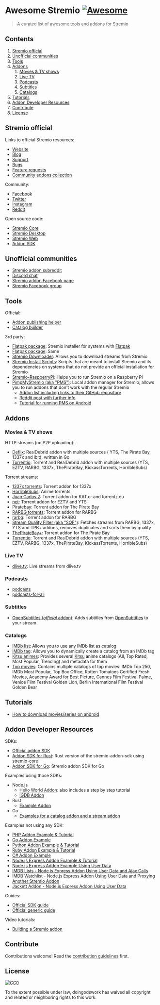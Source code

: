 # Awesome Stremio [![Awesome](https://awesome.re/badge.svg)](https://awesome.re)

> A curated list of awesome tools and addons for Stremio

## Contents

1. [Stremio official](#stremio-official)
2. [Unofficial communities](#unofficial-communities)
3. [Tools](#tools)
4. [Addons](#addons)
    1. [Movies & TV shows](#Movies--TV-shows)
    2. [Live TV](#Live-TV)
    3. [Podcasts](#Podcasts)
    4. [Subtitles](#subtitles)
    5. [Catalogs](#catalogs)
5. [Tutorials](#tutorials)
6. [Addon Developer Resources](#Addon-Developer-Resources)
7. [Contribute](#contribute)
8. [License](#license)

## Stremio official

Links to official Stremio resources:

- [Website](https://www.stremio.com/)
- [Blog](https://blog.strem.io/)
- [Support](https://stremio.zendesk.com/)
- [Bugs](https://github.com/Stremio/stremio-bugs)
- [Feature requests](https://github.com/Stremio/stremio-features)
- [Community addons collection](https://api.strem.io/addonscollection.json)

Community:

- [Facebook](https://www.facebook.com/stremio/)
- [Twitter](https://twitter.com/stremio)
- [Instagram](https://www.instagram.com/stremioofficial/)
- [Reddit](https://www.reddit.com/r/Stremio/)

Open source code:

- [Stremio Core](https://github.com/Stremio/stremio-core/tree/development)
- [Stremio Desktop](https://github.com/stremio/stremio-shell)
- [Stremio Web](https://github.com/stremio/stremio-web)
- [Addon SDK](https://github.com/Stremio/stremio-addon-sdk)

## Unofficial communities

- [Stremio addon subreddit](https://www.reddit.com/r/StremioAddons/)
- [Discord chat](https://discord.gg/zNRf6YF)
- [Stremio addon Facebook page](https://www.facebook.com/StremioAddons/)
- [Stremio Facebook group](https://www.facebook.com/groups/stremio/)

## Tools

Official:

- [Addon publishing helper](https://stremio.github.io/stremio-publish-addon/index.html)
- [Catalog builder](https://stremio.github.io/stremio-catalog-builder/)

3rd party:

- [Flatpak package](https://github.com/bilelmoussaoui/stremio-flatpak): Stremio installer for systems with [Flatpak](https://flatpak.org/)
- [Flatpak package](https://github.com/p1u3o/com.stremio.Stremio): Same
- [Stremio Downloader](https://github.com/BurningSands70/stremio-downloader): Allows you to download streams from Stremio
- [Stremio Install Scripts](https://github.com/alexandru-balan/Stremio-Install-Scripts): Scripts that are meant to install Stremio and its dependencies on systems that do not provide an official installation for Stremio
- [Stremio-RaspberryPi](https://github.com/shivasiddharth/Stremio-RaspberryPi): Helps you to run Stremio on a Raspberry Pi
- [PimpMyStremio (aka "PMS")](https://github.com/sungshon/PimpMyStremio): Local addon manager for Stremio; allows you to run addons that don't work with the regular Stremio
  - [Addon list including links to their GitHub repository](https://github.com/sungshon/PimpMyStremio/blob/master/src/addonsList.json)
  - [Reddit post with further info](https://www.reddit.com/r/Stremio/comments/db9qmn/what_is_pimpmystremio_xpost_from_rstremioaddons/)
  - [Tutorial for running PMS on Android](https://gist.github.com/sleeyax/e9635eb352a4fcdf94194f763d743689)

## Addons

### Movies & TV shows

HTTP streams (no P2P uploading):

- [Deflix](https://github.com/doingodswork/deflix-stremio): RealDebrid addon with multiple sources ( YTS, The Pirate Bay, 1337x and ibit), written in Go
- [Torrentio](https://github.com/TheBeastLT/torrentio-scraper): Torrent and RealDebrid addon with multiple sources (YTS, EZTV, RARBG, 1337x, ThePirateBay, KickassTorrents, HorribleSubs)

Torrent streams:

- [1337x torrents](https://github.com/sleeyax/stremio-addons/tree/master/packages/addons/1337x-torrents): Torrent addon for 1337x
- [HorribleSubs](https://github.com/sleeyax/stremio-addons/tree/master/packages/addons/horriblesubs): Anime torrents
- [Juan Carlos 2](https://github.com/JCB9090/juan-carlos-torrents-2): Torrent addon for KAT.cr and torrentz.eu
- [pct](https://github.com/JCB9090/pct-addon): Torrent addon for EZTV and YTS
- [Piratebay](https://github.com/ThanosDi/piratebay-stremio-addon): Torrent addon for The Pirate Bay
- [RARBG torrents](https://github.com/sleeyax/stremio-addons/tree/master/packages/addons/rarbg-torrents): Torrent addon for RARBG
- [rarbg](https://github.com/sebastiencs/rarbg-addon): Torrent addon for RARBG
- [Stream Quality Filter (aka "SQF")](https://github.com/sleeyax/stremio-addons/tree/master/packages/addons/stream-quality-filter): Fetches streams from RARBG, 1337x, YTS and TPB+ addons, removes duplicates and sorts them by quality
- [ThePirateBay+](https://github.com/TheBeastLT/stremio-thepiratebay-plus): Torrent addon for The Pirate Bay
- [Torrentio](https://github.com/TheBeastLT/torrentio-scraper): Torrent and RealDebrid addon with multiple sources (YTS, EZTV, RARBG, 1337x, ThePirateBay, KickassTorrents, HorribleSubs)

### Live TV

- [dlive.tv](https://github.com/sleeyax/stremio-addons/tree/master/packages/addons/dlive): Live streams from dlive.tv

### Podcasts

- [podcasts](https://github.com/sleeyax/stremio-addons/tree/master/packages/addons/podcasts)
- [podcasts-for-all](https://github.com/NivM1/podcasts-for-all)

### Subtitles

- [OpenSubtitles (*official* addon)](https://github.com/Stremio/stremio-opensubtitles): Adds subtitles from [OpenSubtitles](https://www.opensubtitles.org) to your stream

### Catalogs

- [IMDb list](https://github.com/jaruba/stremio-imdb-list): Allows you to use any IMDb list as catalog
- [IMDb tag](https://github.com/jaruba/stremio-imdb-tag): Allows you to dynamically create a catalog from an IMDb tag
- [Kitsu animes](https://github.com/TheBeastLT/stremio-kitsu-anime): Provides several [Kitsu](https://kitsu.io) anime catalogs (All, Top Rated, Most Popular, Trending) and metadata for them
- [Top movies](https://github.com/doingodswork/stremio-top-movies): Contains multiple catalogs of top movies: IMDb Top 250, IMDb Most Popular, Top Box Office, Rotten Tomatoes Certified Fresh Movies, Academy Award for Best Picture, Cannes Film Festival Palme, Venice Film Festival Golden Lion, Berlin International Film Festival Golden Bear

## Tutorials

- [How to download movies/series on android](https://www.reddit.com/r/StremioAddons/comments/ekwj5x/how_to_download_moviesseries_on_android/)

## Addon Developer Resources

SDKs:

- [Official addon SDK](https://github.com/Stremio/stremio-addon-sdk)
- [Addon SDK for Rust](https://github.com/sleeyax/stremio-addon-sdk): Rust version of the stremio-addon-sdk using stremio-core
- [Addon SDK for Go](https://github.com/Deflix-tv/go-stremio): Stremio addon SDK for Go

Examples using those SDKs:

- Node.js
  - [Hello World Addon](https://github.com/Stremio/addon-helloworld): also includes a step by step tutorial
  - [IGDB Addon](https://github.com/Stremio/stremio-igdb-addon/tree/tutorial)
- Rust
  - [Example Addon](https://github.com/sleeyax/stremio-addon-sdk/tree/master/example-addon)
- Go
  - [Examples for a catalog addon and a stream addon](https://github.com/Deflix-tv/go-stremio/tree/master/examples)

Examples not using any SDK:

- [PHP Addon Example & Tutorial](https://github.com/Stremio/stremio-php-addon-example)
- [Go Addon Example](https://github.com/Stremio/addon-helloworld-go)
- [Python Addon Example & Tutorial](https://github.com/Stremio/addon-helloworld-python)
- [Ruby Addon Example & Tutorial](https://github.com/Stremio/addon-helloworld-ruby)
- [C# Addon Example](https://github.com/Stremio/addon-helloworld-csharp)
- [Node.js Express Addon Example & Tutorial](https://github.com/Stremio/addon-helloworld-express)
- [Node.js Express Addon Example Using User Data](https://github.com/Stremio/stremio-addon-sdk/blob/master/docs/advanced.md)
- [IMDB Lists - Node.js Express Addon Using User Data and Ajax Calls](https://github.com/jaruba/stremio-imdb-list)
- [IMDB Watchlist - Node.js Express Addon Using User Data and Proxying Another Stremio Addon](https://github.com/jaruba/stremio-imdb-watchlist)
- [Jackett Addon - Node.js Express Addon Using User Data](https://github.com/BoredLama/stremio-jackett-addon)

Guides:

- [Official SDK guide](https://stremio.github.io/stremio-addon-guide/sdk-guide/prelude)
- [Official generic guide](https://stremio.github.io/stremio-addon-guide/basics)

Video tutorials:

- [Building a Stremio addon](https://www.youtube.com/watch?v=ULLqhPJl2v0)

## Contribute

Contributions welcome! Read the [contribution guidelines](contributing.md) first.

## License

[![CC0](https://mirrors.creativecommons.org/presskit/buttons/88x31/svg/cc-zero.svg)](https://creativecommons.org/publicdomain/zero/1.0)

To the extent possible under law, doingodswork has waived all copyright and
related or neighboring rights to this work.
